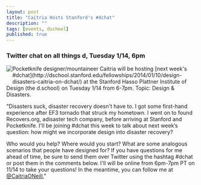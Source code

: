 ```yaml
---
layout: post
title: "Caitria Hosts Stanford's #dchat"
description: ""
tags: [events, dschool]
published: true
---
```


### Twitter chat on all things d, Tuesday 1/14, 6pm
<img src="{% asset_path berry.jpg %}" style="float:left; margin-bottom: 25px">
Pocketknife designer/mountaineer Caitria will be hosting [next week's #dchat](http://dschool.stanford.edu/fellowships/2014/01/10/design-disasters-caitria-on-dchat/) at the Stanford Hasso Plattner Institute of Design (the d.school) on Tuesday 1/14 from 6-7pm. Topic: Design & Disasters.

"Disasters suck, disaster recovery doesn't have to. I got some first-hand experience after EF3 tornado that struck my hometown. I went on to found Recovers.org, adisaster tech company, before arriving at Stanford and Pocketknife. I'll be joining #dchat this week to talk about next week’s question: how might we incorporate design into disaster recovery? 

Who would you help? Where would you start? What are some analogous scenarios that people have designed for? If you have questions for me ahead of time, be sure to send them over Twitter using the hashtag #dchat or post them in the comments below. I'll will be online from 6pm-7pm PT on 11/14 to take your questions! In the meantime, you can follow me at [@CaitriaONeill.](https://twitter.com/CaitriaONeill)"
